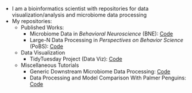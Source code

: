 - I am a bioinformatics scientist with repositories for data visualization/analysis and microbiome data processing
- My repositories: 
  - Published Works:
    - Microbiome Data in *Behavioral Neuroscience* (BNE): [Code](https://github.com/mfrankz/BNE_Publication)
    - Large-N Data Processing in *Perspectives on Behavior Science* (PoBS): [Code](https://github.com/mfrankz/RGT-PoBS)
  - Data Visualization
    - TidyTuesday Project (Data Viz): [Code](https://github.com/mfrankz/tidy-tuesday)
  - Miscellaneous Tutorials
    - Generic Downstream Microbiome Data Processing: [Code](https://github.com/mfrankz/microbiome)
    - Data Processing and Model Comparison With Palmer Penguins: [Code](https://github.com/mfrankz/palmer_penguins)



<!---
mfrankz/mfrankz is a ✨ special ✨ repository because its `README.md` (this file) appears on your GitHub profile.
You can click the Preview link to take a look at your changes.
--->
